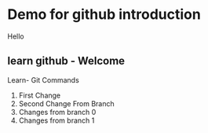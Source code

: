 # Demo for github introduction

Hello
## learn github - Welcome

Learn- Git Commands

1. First Change
2. Second Change From Branch
3. Changes from branch 0
4. Changes from branch 1